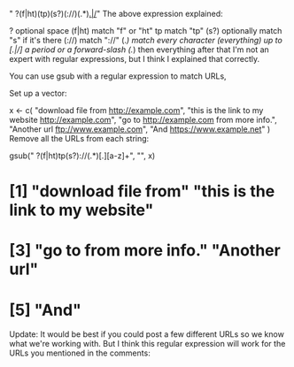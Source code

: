 " ?(f|ht)(tp)(s?)(://)(.*)[.|/](.*)"
The above expression explained:

? optional space
(f|ht) match "f" or "ht"
tp match "tp"
(s?) optionally match "s" if it's there
(://) match "://"
(.*) match every character (everything) up to
[.|/] a period or a forward-slash
(.*) then everything after that
I'm not an expert with regular expressions, but I think I explained that correctly.

You can use gsub with a regular expression to match URLs,

Set up a vector:

x <- c(
    "download file from http://example.com", 
    "this is the link to my website http://example.com", 
    "go to http://example.com from more info.",
    "Another url ftp://www.example.com",
    "And https://www.example.net"
)
Remove all the URLs from each string:

gsub(" ?(f|ht)tp(s?)://(.*)[.][a-z]+", "", x)
# [1] "download file from"             "this is the link to my website"
# [3] "go to from more info."          "Another url"                   
# [5] "And"   
Update: It would be best if you could post a few different URLs so we know what we're working with. But I think this regular expression will work for the URLs you mentioned in the comments:
